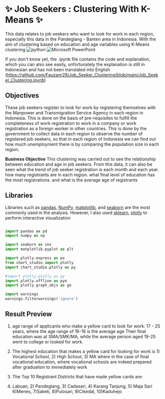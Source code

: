 # ✨ Job Seekers : Clustering With K-Means ✨ 
This data relates to job seekers who want to look for work in each region, especially this data in the Pandeglang - Banten area in Indonesia. With the aim of clustering based on education and age variables using K-Means clustering
![python](https://img.shields.io/badge/Python-3776AB?style=for-the-badge&logo=python&logoColor=white)
![Microsoft PowerPoint](https://img.shields.io/badge/Microsoft_PowerPoint-B7472A?style=for-the-badge&logo=microsoft-powerpoint&logoColor=white)

If you don't know yet, the .ipynb file contains the code and explanation, which you can also see easily, unfortunately the explanation is still in Indonesian and has not been translated into English (https://github.com/Fauzanr29/Job_Seeker_Clustering/blob/main/Job_Seeker_Clustering.ipynb)


## Objectives

These job seekers register to look for work by registering themselves with the Manpower and Transmigration Service Agency in each region in Indonesia. This is done on the basis of pre-requisites to fulfill the completeness of work registration to work in a company or work registration as a foreign worker in other countries. This is done by the government to collect data in each region to observe the number of registered job seekers, so that in each region of Indonesia we can find out how much unemployment there is by comparing the population size in each region.

**Business Objective**
This clustering was carried out to see the relationship between education and age in job seekers.
From this data, it can also be seen what the trend of job seeker registration is each month and each year. how many registrants are in each region. what final level of education has the most registrations. and what is the average age of registrants

## Libraries
Libraries such as [pandas](https://pandas.pydata.org/), [NumPy](https://numpy.org/), [matplotlib](https://matplotlib.org/), and [seaborn](https://seaborn.pydata.org/) are the most commonly used in the analysis. However, I also used [sklearn](https://scikit-learn.org/stable/), [plotly](https://chart-studio.plotly.com/~konzania#/) to perform interactive visualization
```python

import pandas as pd
import numpy as np

import seaborn as sns
import matplotlib.pyplot as plt

import plotly.express as px
from chart_studio import plotly
import chart_studio.plotly as py

#import plotly.plotly as py
import plotly.offline as pyo
import plotly.graph_objs as go

import warnings
warnings.filterwarnings('ignore')
```

## Result Preview

1) age range of applicants who make a yellow card to look for work:
17 - 25 years, where the age range of 16-18 is the average age
Their final education was at SMA/SMK/MA, while the average person aged 19-25 went to college or looked for work.

2) The highest education that makes a yellow card for looking for work is 1) Vocational School, 2) High School, 3) MA
where in the case of final vocational education,
where vocational schools are indeed prepared after graduation to immediately work

3) The Top 10 Registrant Districts that have made yellow cards are:
  1) Labuan, 2) Pandeglang, 3) Cadasari, 4) Karang Tanjung, 5) Maja Sari
  6)Menes, 7)Saketi, 8)Pulosari, 9)Cikedal, 10)Kaduhejo
